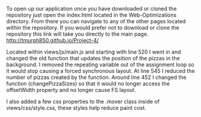 To open up our application once you have downloaded or cloned the repository just open the index.html located in the Web-Optimizations directory.
From there you can navigate to any of the other pages located within the repository. If you would prefer not to download or clone the repository
this link will take you directly to the main page. http://tmurph850.github.io/Project-4/

Located within views/js/main.js and starting with line 520 I went in and changed the old function that updates the position of the pizzas
in the background. I removed the repeating variable out of the assignment loop so it would stop causing a forced synchronous layout. At line 545
I reduced the number of pizzas created by the function. Around line 452 I changed the function (changePizzaSizes) so that it would no longer access
the offsetWidth property and no longer cause FS layout.

I also added a few css properties to the .mover class inside of views/css/style.css, these styles help reduce paint cost.
